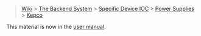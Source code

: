 > [Wiki](Home) > [The Backend System](The-Backend-System) > [Specific Device IOC](Specific-Device-IOC) > [Power Supplies](Power-Supplies) > [Kepco](Kepco)

This material is now in the [user manual](https://github.com/ISISComputingGroup/ibex_user_manual/wiki/Kepco-Power-Supply).

